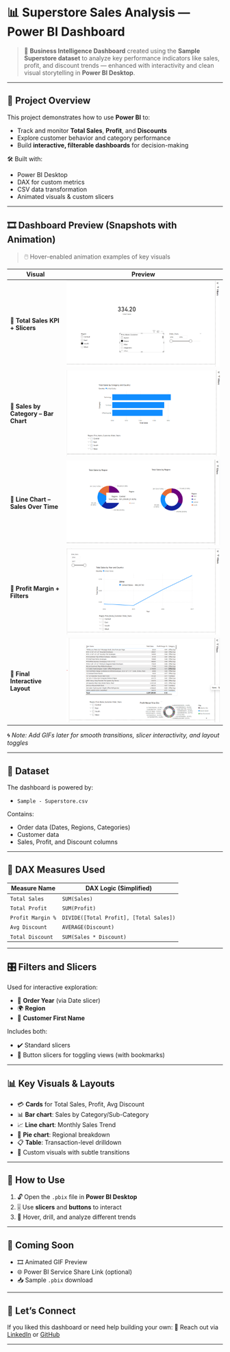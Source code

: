 # 📊 Superstore Sales Analysis — Power BI Dashboard

> 🎯 **Business Intelligence Dashboard** created using the **Sample Superstore dataset** to analyze key performance indicators like sales, profit, and discount trends — enhanced with interactivity and clean visual storytelling in **Power BI Desktop**.

---

## 🧾 Project Overview

This project demonstrates how to use **Power BI** to:
- Track and monitor **Total Sales**, **Profit**, and **Discounts**
- Explore customer behavior and category performance
- Build **interactive, filterable dashboards** for decision-making

🛠️ Built with:
- Power BI Desktop
- DAX for custom metrics
- CSV data transformation
- Animated visuals & custom slicers

---

## 🎞️ Dashboard Preview (Snapshots with Animation)

> 🖱️ Hover-enabled animation examples of key visuals

| Visual | Preview |
|--------|---------|
| 🔹 **Total Sales KPI + Slicers** | ![Total Sales Card](./1.png) |
| 🔹 **Sales by Category – Bar Chart** | ![Sales by Category](./2.png) |
| 🔹 **Line Chart – Sales Over Time** | ![Sales over Time](./3.png) |
| 🔹 **Profit Margin + Filters** | ![Profit Margin Card](./4.png) |
| 🔹 **Final Interactive Layout** | ![Final Dashboard](./5.png) |

🌀 *Note: Add GIFs later for smooth transitions, slicer interactivity, and layout toggles*

---

## 📁 Dataset

The dashboard is powered by:
- `Sample - Superstore.csv`

Contains:
- Order data (Dates, Regions, Categories)
- Customer data
- Sales, Profit, and Discount columns

---

## 📐 DAX Measures Used

| Measure Name        | DAX Logic (Simplified)                       |
|---------------------|----------------------------------------------|
| `Total Sales`       | `SUM(Sales)`                                 |
| `Total Profit`      | `SUM(Profit)`                                |
| `Profit Margin %`   | `DIVIDE([Total Profit], [Total Sales])`      |
| `Avg Discount`      | `AVERAGE(Discount)`                          |
| `Total Discount`    | `SUM(Sales * Discount)`                      |

---

## 🎛️ Filters and Slicers

Used for interactive exploration:
- 📅 **Order Year** (via Date slicer)
- 🌍 **Region**
- 👤 **Customer First Name**

Includes both:
- ✔️ Standard slicers
- 🔘 Button slicers for toggling views (with bookmarks)

---

## 📊 Key Visuals & Layouts

- 💳 **Cards** for Total Sales, Profit, Avg Discount
- 📊 **Bar chart**: Sales by Category/Sub-Category
- 📈 **Line chart**: Monthly Sales Trend
- 🧭 **Pie chart**: Regional breakdown
- 📋 **Table**: Transaction-level drilldown
- 🧩 Custom visuals with subtle transitions

---

## 🚀 How to Use

1. 🔓 Open the `.pbix` file in **Power BI Desktop**
2. 🎚️ Use **slicers** and **buttons** to interact
3. 🧠 Hover, drill, and analyze different trends

---

## 📌 Coming Soon

- 🎞️ Animated GIF Preview
- 🌐 Power BI Service Share Link (optional)
- 📥 Sample `.pbix` download

---

## 🙌 Let’s Connect

If you liked this dashboard or need help building your own:
📩 Reach out via [LinkedIn](#) or [GitHub](#)

---

